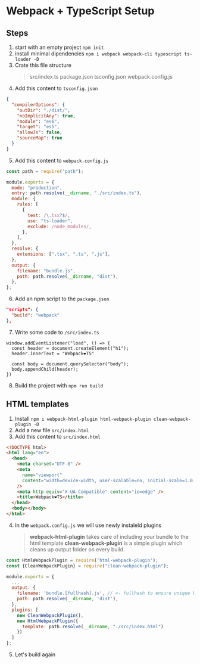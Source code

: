 # Webpack + TypeScript Setup

## Steps

1. start with an empty project `npm init`
2. install minimal dipendencies `npm i webpack webpack-cli typescript ts-loader -D`
3. Crate this file structure
   > src/index.ts
   > package.json
   > tsconfig.json
   > webpack.config.js
4. Add this content to `tsconfig.json`

```json
{
  "compilerOptions": {
    "outDir": "./dist/",
    "noImplicitAny": true,
    "module": "es6",
    "target": "es5",
    "allowJs": false,
    "sourceMap": true
  }
}
```

5. Add this content to `webpack.config.js`

```javascript
const path = require("path");

module.exports = {
  mode: "production",
  entry: path.resolve(__dirname, "./src/index.ts"),
  module: {
    rules: [
      {
        test: /\.tsx?$/,
        use: "ts-loader",
        exclude: /node_modules/,
      },
    ],
  },
  resolve: {
    extensions: [".tsx", ".ts", ".js"],
  },
  output: {
    filename: "bundle.js",
    path: path.resolve(__dirname, "dist"),
  },
};
```

6. Add an npm script to the `package.json`

```json
"scripts": {
  "build": "webpack"
},
```

7. Write some code to `/src/index.ts`

```javscript
window.addEventListener("load", () => {
  const header = document.createElement("h1");
  header.innerText = "Webpack❤️TS"

  const body = document.querySelector("body");
  body.appendChild(header);
})
```

8. Build the project with `npm run build`

## HTML templates

1. Install `npm i webpack-html-plugin html-webpack-plugin clean-webpack-plugin -D`
2. Add a new file `src/index.html`
3. Add this content to `src/index.html`

```html
<!DOCTYPE html>
<html lang="en">
  <head>
    <meta charset="UTF-8" />
    <meta
      name="viewport"
      content="width=device-width, user-scalable=no, initial-scale=1.0, maximum-scale=1.0, minimum-scale=1.0"
    />
    <meta http-equiv="X-UA-Compatible" content="ie=edge" />
    <title>Webpack❤️TS</title>
  </head>
  <body></body>
</html>
```

4. In the `webpack.config.js` we will use newly instaleld plugins

   > **webpack-html-plugin** takes care of including your bundle to the html template
   > **clean-webpack-plugin** is a simple plugin which cleans up output folder on every build.

```javascript
const HtmlWebpackPlugin = require('html-webpack-plugin');
const {CleanWebpackPlugin} = require("clean-webpack-plugin");

module.exports = {
  ...
  output: {
    filename: 'bundle.[fullhash].js', // <- fullhash to ensure unique bundle name
    path: path.resolve(__dirname, 'dist'),
  },
  plugins: [
    new CleanWebpackPlugin(),
    new HtmlWebpackPlugin({
      template: path.resolve(__dirname, "./src/index.html")
    })
  ]
};
```

5. Let's build again
